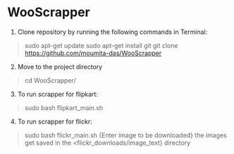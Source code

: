 # WooScrapper

1) Clone repository by running the following commands in Terminal:
  > sudo apt-get update
  > sudo apt-get install git
  > git clone https://github.com/moumita-das/WooScrapper
  
2) Move to the project directory
  > cd WooScrapper/
  
3) To run scrapper for flipkart:
  > sudo bash flipkart_main.sh
  
4) To run scrapper for flickr:
  > sudo bash flickr_main.sh
  > {Enter image to be downloaded}
  > the images get saved in the <flickr_downloads/image_text} directory
